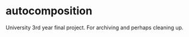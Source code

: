 autocomposition
===============

University 3rd year final project. For archiving and perhaps cleaning up.
